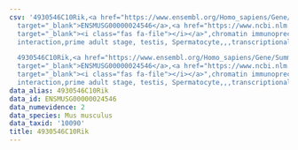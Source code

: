 ```yaml
---
csv: '4930546C10Rik,<a href="https://www.ensembl.org/Homo_sapiens/Gene/Summary?db=core;g=ENSMUSG00000024546"
  target="_blank">ENSMUSG00000024546</a>,<a href="https://www.ncbi.nlm.nih.gov/pubmed/25450459"
  target="_blank"><i class="fas fa-file"></i></a>",chromatin immunoprecipitation assay,direct
  interaction,prime adult stage, testis, Spermatocyte,,,transcriptional regulation,

  4930546C10Rik,<a href="https://www.ensembl.org/Homo_sapiens/Gene/Summary?db=core;g=ENSMUSG00000024546"
  target="_blank">ENSMUSG00000024546</a>,<a href="https://www.ncbi.nlm.nih.gov/pubmed/25450459"
  target="_blank"><i class="fas fa-file"></i></a>",chromatin immunoprecipitation assay,direct
  interaction,prime adult stage, testis, Spermatocyte,,,transcriptional regulation,'
data_alias: 4930546C10Rik
data_id: ENSMUSG00000024546
data_numevidence: 2
data_species: Mus musculus
data_taxid: '10090'
title: 4930546C10Rik
---
```

